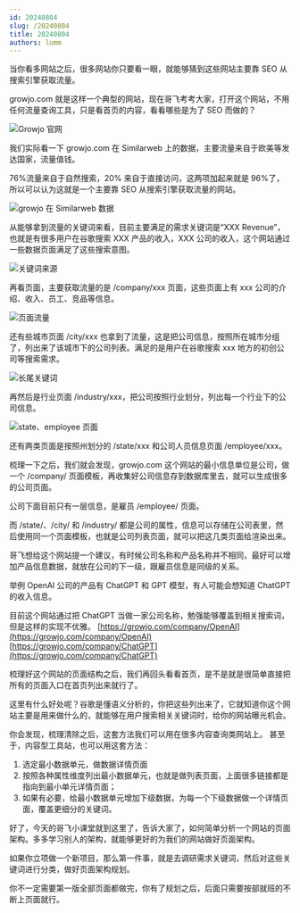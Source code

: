 ```yaml
---
id: 20240804
slug: /20240804
title: 20240804
authors: lumm
---
```



当你看多网站之后，很多网站你只要看一眼，就能够猜到这些网站主要靠 SEO 从搜索引擎获取流量。

growjo.com 就是这样一个典型的网站，现在哥飞考考大家，打开这个网站，不用任何流量查询工具，只是看首页的内容，看看哪些是为了 SEO 而做的？

![Growjo 官网](https://images.lummstudio.com/images/2024/08/miniclass/20240805-01.jpg "Growjo 官网")

我们实际看一下 growjo.com 在 Similarweb 上的数据，主要流量来自于欧美等发达国家，流量值钱。

76%流量来自于自然搜索，20% 来自于直接访问，这两项加起来就是 96%了，所以可以认为这就是一个主要靠 SEO 从搜索引擎获取流量的网站。

![growjo 在 Similarweb 数据](https://images.lummstudio.com/images/2024/08/miniclass/20240805-02.jpg "growjo 在 Similarweb 数据")

从能够拿到流量的关键词来看，目前主要满足的需求关键词是“XXX Revenue”，也就是有很多用户在谷歌搜索 XXX 产品的收入，XXX 公司的收入，这个网站通过一些数据页面满足了这些搜索意图。

![关键词来源](https://images.lummstudio.com/images/2024/08/miniclass/20240805-03.jpg "关键词来源")

再看页面，主要获取流量的是 /company/xxx 页面，这些页面上有 xxx 公司的介绍、收入、员工、竞品等信息。

![页面流量](https://images.lummstudio.com/images/2024/08/miniclass/20240805-04.jpg "页面流量")

还有些城市页面 /city/xxx 也拿到了流量，这是把公司信息，按照所在城市分组了，列出来了该城市下的公司列表。满足的是用户在谷歌搜索 xxx 地方的初创公司等搜索需求。

![长尾关键词](https://images.lummstudio.com/images/2024/08/miniclass/20240805-05.jpg "长尾关键词")

再然后是行业页面 /industry/xxx，把公司按照行业划分，列出每一个行业下的公司信息。

![state、employee 页面](https://images.lummstudio.com/images/2024/08/miniclass/20240805-06.jpg "state、employee 页面")

还有两类页面是按照州划分的 /state/xxx 和公司人员信息页面 /employee/xxx。

梳理一下之后，我们就会发现，growjo.com 这个网站的最小信息单位是公司，做一个 /company/ 页面模板，再收集好公司信息存到数据库里去，就可以生成很多的公司页面。

公司下面目前只有一层信息，是雇员 /employee/ 页面。

而 /state/、/city/ 和 /industry/ 都是公司的属性，信息可以存储在公司表里，然后使用同一个页面模板，也就是公司列表页面，就可以把这几类页面给渲染出来。

哥飞想给这个网站提一个建议，有时候公司名称和产品名称并不相同，最好可以增加产品信息数据，就放在公司的下一级，跟雇员信息是同级的关系。

举例 OpenAI 公司的产品有 ChatGPT 和 GPT 模型，有人可能会想知道 ChatGPT 的收入信息。

目前这个网站通过把 ChatGPT 当做一家公司名称，勉强能够覆盖到相关搜索词，但是这样的实现不优雅。
[https://growjo.com/company/OpenAI](https://growjo.com/company/OpenAI)
[https://growjo.com/company/ChatGPT](https://growjo.com/company/ChatGPT)

梳理好这个网站的页面结构之后，我们再回头看看首页，是不是就是很简单直接把所有的页面入口在首页列出来就行了。

这里有什么好处呢？谷歌是懂语义分析的，你把这些列出来了，它就知道你这个网站主要是用来做什么的，就能够在用户搜索相关关键词时，给你的网站曝光机会。

你会发现，梳理清除之后，这套方法我们可以用在很多内容查询类网站上。
甚至于，内容型工具站，也可以用这套方法：
1. 选定最小数据单元，做数据详情页面
2. 按照各种属性维度列出最小数据单元，也就是做列表页面，上面很多链接都是指向到最小单元详情页面；
3. 如果有必要，给最小数据单元增加下级数据，为每一个下级数据做一个详情页面，覆盖更细分的关键词。

好了，今天的哥飞小课堂就到这里了，告诉大家了，如何简单分析一个网站的页面架构。多多学习别人的架构，就能够更好的为我们的网站做好页面架构。

如果你立项做一个新项目，那么第一件事，就是去调研需求关键词，然后对这些关键词进行分类，做好页面架构规划。

你不一定需要第一版全部页面都做完，你有了规划之后，后面只需要按部就班的不断上页面就行。